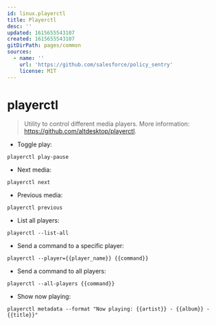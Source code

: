```yaml
---
id: linux.playerctl
title: Playerctl
desc: ''
updated: 1615655543107
created: 1615655543107
gitDirPath: pages/common
sources:
  - name: ''
    url: 'https://github.com/salesforce/policy_sentry'
    license: MIT
---
```

# playerctl

> Utility to control different media players.
> More information: <https://github.com/altdesktop/playerctl>.

- Toggle play:

`playerctl play-pause`

- Next media:

`playerctl next`

- Previous media:

`playerctl previous`

- List all players:

`playerctl --list-all`

- Send a command to a specific player:

`playerctl --player={{player_name}} {{command}}`

- Send a command to all players:

`playerctl --all-players {{command}}`

- Show now playing:

`playerctl metadata --format "Now playing: {{artist}} - {{album}} - {{title}}"`

